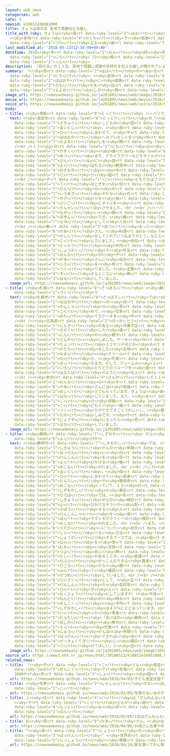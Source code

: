```yaml
---
layout: web_news
categories: web
cate: 3
newsid: k10011436861000
title: きょうは母の日 各地で感謝伝える催し
title_with_ruby: きょうは<ruby>母<rt data-ruby-level="2">はは</rt></ruby>の<ruby>日<rt data-ruby-level="2">ひ</rt></ruby>
  <ruby>各地<rt data-ruby-level="4">かくち</rt></ruby>で<ruby>感謝<rt data-ruby-level="5">かんしゃ</rt></ruby><ruby>伝<rt
  data-ruby-level="4">つた</rt></ruby>える<ruby>催<rt data-ruby-level="7">もよお</rt></ruby>し
last_modified_at: '2018-05-13T12:38:00+09:00'
datetime: 2018<ruby>年<rt data-ruby-level="1">ねん</rt></ruby>05<ruby>月<rt data-ruby-level="1">がつ</rt></ruby>13<ruby>日<rt
  data-ruby-level="1">にち</rt></ruby> 12<ruby>時<rt data-ruby-level="2">じ</rt></ruby>38<ruby>分<rt
  data-ruby-level="2">ふん</rt></ruby>
description: 「母の日」の１３日、各地で母親に感謝の気持ちを伝える催しが開かれています。
summary: 「<ruby>母<rt data-ruby-level="2">はは</rt></ruby>の<ruby>日<rt data-ruby-level="2">ひ</rt></ruby>」の１３<ruby>日<rt
  data-ruby-level="1">にち</rt></ruby>、<ruby>各地<rt data-ruby-level="4">かくち</rt></ruby>で<ruby>母親<rt
  data-ruby-level="2">ははおや</rt></ruby>に<ruby>感謝<rt data-ruby-level="5">かんしゃ</rt></ruby>の<ruby>気持<rt
  data-ruby-level="3">きも</rt></ruby>ちを<ruby>伝<rt data-ruby-level="4">つた</rt></ruby>える<ruby>催<rt
  data-ruby-level="7">もよお</rt></ruby>しが<ruby>開<rt data-ruby-level="3">ひら</rt></ruby>かれています。
image_url: https://newswebeasy.github.io/ja201805/news/web/image/2018/05/13/K10011436861_1805131234_1805131237_01_03.jpg
movie_url: https://newswebeasy.github.io/ja201805/news/web/movie/2018/05/13/k10011436861_201805131234_201805131236.mp4
voice_url: https://newswebeasy.github.io/ja201805/news/web/voice/2018/05/13/k10011436861_201805131234_201805131236.mp3
body:
- title: <ruby>鳥取<rt data-ruby-level="8">とっとり</rt></ruby> ハーバリウム<ruby>作<rt data-ruby-level="2">づく</rt></ruby>り
  text: <ruby>鳥取市<rt data-ruby-level="8">とっとりし</rt></ruby>の「<ruby>鳥取<rt data-ruby-level="8">とっとり</rt></ruby><ruby>砂丘<rt
    data-ruby-level="7">さきゅう</rt></ruby>こどもの<ruby>国<rt data-ruby-level="2">くに</rt></ruby>」では、<ruby>毎年<rt
    data-ruby-level="2">まいとし</rt></ruby>、<ruby>母<rt data-ruby-level="2">はは</rt></ruby>の<ruby>日<rt
    data-ruby-level="2">ひ</rt></ruby>にあわせて、<ruby>子<rt data-ruby-level="1">こ</rt></ruby>どもたちが<ruby>母親<rt
    data-ruby-level="2">ははおや</rt></ruby>へのプレゼントを<ruby>作<rt data-ruby-level="2">つく</rt></ruby>る<ruby>催<rt
    data-ruby-level="7">もよお</rt></ruby>しを<ruby>開<rt data-ruby-level="3">ひら</rt></ruby>いています。<br
    /><br />１３<ruby>日<rt data-ruby-level="1">にち</rt></ruby>は<ruby>大勢<rt data-ruby-level="5">おおぜい</rt></ruby>の<ruby>家族<rt
    data-ruby-level="3">かぞく</rt></ruby><ruby>連<rt data-ruby-level="4">づ</rt></ruby>れが<ruby>集<rt
    data-ruby-level="3">あつ</rt></ruby>まり、ドライフラワーなどをオイルが<ruby>入<rt data-ruby-level="1">はい</rt></ruby>った<ruby>瓶<rt
    data-ruby-level="7">びん</rt></ruby>に<ruby>詰<rt data-ruby-level="7">つ</rt></ruby>めた「ハーバリウム」と<ruby>呼<rt
    data-ruby-level="6">よ</rt></ruby>ばれる<ruby>観賞用<rt data-ruby-level="4">かんしょうよう</rt></ruby>の<ruby>置物<rt
    data-ruby-level="4">おきもの</rt></ruby><ruby>作<rt data-ruby-level="2">づく</rt></ruby>りに<ruby>取<rt
    data-ruby-level="3">と</rt></ruby>り<ruby>組<rt data-ruby-level="3">く</rt></ruby>みました。<br
    /><br /><ruby>子<rt data-ruby-level="1">こ</rt></ruby>どもたちはフラワーデザイナーから<ruby>手<rt
    data-ruby-level="1">て</rt></ruby>ほどきを<ruby>受<rt data-ruby-level="3">う</rt></ruby>けながら、<ruby>瓶<rt
    data-ruby-level="7">びん</rt></ruby>の<ruby>中<rt data-ruby-level="1">なか</rt></ruby>にバラやカーネーションなど<ruby>色鮮<rt
    data-ruby-level="7">いろあざ</rt></ruby>やかな<ruby>花<rt data-ruby-level="1">はな</rt></ruby>や<ruby>飾<rt
    data-ruby-level="7">かざ</rt></ruby>りを<ruby>詰<rt data-ruby-level="7">つ</rt></ruby>め、<ruby>最後<rt
    data-ruby-level="4">さいご</rt></ruby>にオイルを<ruby>入<rt data-ruby-level="1">い</rt></ruby>れて<ruby>完成<rt
    data-ruby-level="4">かんせい</rt></ruby>させました。<br /><br />ハーバリウムはオイルを<ruby>満<rt data-ruby-level="4">み</rt></ruby>たすことで<ruby>長<rt
    data-ruby-level="2">なが</rt></ruby>い<ruby>間<rt data-ruby-level="2">あいだ</rt></ruby><ruby>保存<rt
    data-ruby-level="6">ほぞん</rt></ruby>でき、<ruby>贈<rt data-ruby-level="7">おく</rt></ruby>り<ruby>物<rt
    data-ruby-level="7">もの</rt></ruby>として<ruby>人気<rt data-ruby-level="1">にんき</rt></ruby>があるということです。<br
    /><br /><ruby>集<rt data-ruby-level="3">あつ</rt></ruby>まった<ruby>子<rt data-ruby-level="1">こ</rt></ruby>どもたちはメッセージカードに、「お<ruby>母<rt
    data-ruby-level="8">かあ</rt></ruby>さん、<ruby>料理<rt data-ruby-level="4">りょうり</rt></ruby>や<ruby>家事<rt
    data-ruby-level="3">かじ</rt></ruby>をしてくれていつもありがとう」などと<ruby>書<rt data-ruby-level="7">か</rt></ruby>き<ruby>込<rt
    data-ruby-level="7">こ</rt></ruby>んでいました。<ruby>参加<rt data-ruby-level="4">さんか</rt></ruby>した<ruby>鳥取<rt
    data-ruby-level="8">とっとり</rt></ruby><ruby>市内<rt data-ruby-level="2">しない</rt></ruby>の<ruby>小学<rt
    data-ruby-level="1">しょうがく</rt></ruby>５<ruby>年生<rt data-ruby-level="1">ねんせい</rt></ruby>の<ruby>女<rt
    data-ruby-level="1">おんな</rt></ruby>の<ruby>子<rt data-ruby-level="1">こ</rt></ruby>は「お<ruby>母<rt
    data-ruby-level="8">かあ</rt></ruby>さんに<ruby>似合<rt data-ruby-level="5">にあ</rt></ruby>いそうな<ruby>色<rt
    data-ruby-level="2">いろ</rt></ruby>を<ruby>考<rt data-ruby-level="2">かんが</rt></ruby>えながらハーバリウムを<ruby>作<rt
    data-ruby-level="2">つく</rt></ruby>りました。<ruby>玄関<rt data-ruby-level="7">げんかん</rt></ruby>など<ruby>好<rt
    data-ruby-level="4">す</rt></ruby>きなところに<ruby>飾<rt data-ruby-level="7">かざ</rt></ruby>ってもらいたいです」と<ruby>話<rt
    data-ruby-level="2">はな</rt></ruby>していました。
  image_url: https://newswebeasy.github.io/ja201805/news/web/image/2018/05/13/K10011436861_1805131331_1805131333_01_04.jpg
- title: <ruby>札幌<rt data-ruby-level="8">さっぽろ</rt></ruby> <ruby>親子<rt data-ruby-level="2">おやこ</rt></ruby>でケーキ<ruby>作<rt
    data-ruby-level="2">づく</rt></ruby>り
  text: <ruby>札幌市<rt data-ruby-level="8">さっぽろし</rt></ruby>では<ruby>子<rt data-ruby-level="1">こ</rt></ruby>どもたちが<ruby>母親<rt
    data-ruby-level="2">ははおや</rt></ruby>への<ruby>日<rt data-ruby-level="1">ひ</rt></ruby>ごろの<ruby>感謝<rt
    data-ruby-level="5">かんしゃ</rt></ruby>の<ruby>思<rt data-ruby-level="2">おも</rt></ruby>いを<ruby>込<rt
    data-ruby-level="7">こ</rt></ruby>めて、<ruby>花束<rt data-ruby-level="4">はなたば</rt></ruby>に<ruby>見立<rt
    data-ruby-level="1">みた</rt></ruby>てたケーキを<ruby>作<rt data-ruby-level="2">つく</rt></ruby>りました。<br
    /><br /><ruby>北海道<rt data-ruby-level="2">ほっかいどう</rt></ruby><ruby>内<rt data-ruby-level="2">ない</rt></ruby>で<ruby>人気<rt
    data-ruby-level="1">にんき</rt></ruby>のある<ruby>洋菓子店<rt data-ruby-level="7">ようがしてん</rt></ruby>が<ruby>企画<rt
    data-ruby-level="7">きかく</rt></ruby>した<ruby>催<rt data-ruby-level="7">もよお</rt></ruby>しには、およそ５０<ruby>人<rt
    data-ruby-level="1">にん</rt></ruby>の<ruby>親子<rt data-ruby-level="2">おやこ</rt></ruby>が<ruby>参加<rt
    data-ruby-level="4">さんか</rt></ruby>しました。ケーキ<ruby>作<rt data-ruby-level="2">づく</rt></ruby>りでは<ruby>直径<rt
    data-ruby-level="4">ちょっけい</rt></ruby>１０センチほどの<ruby>丸<rt data-ruby-level="2">まる</rt></ruby>い<ruby>形<rt
    data-ruby-level="2">かたち</rt></ruby>をした<ruby>生地<rt data-ruby-level="7">きじ</rt></ruby>に<ruby>生<rt
    data-ruby-level="1">なま</rt></ruby><ruby>クリーム<rt data-ruby-level="1">くりーむ</rt></ruby>やカスタードクリームを<ruby>載<rt
    data-ruby-level="7">の</rt></ruby>せ、<ruby>花束<rt data-ruby-level="4">はなたば</rt></ruby>のラッピングのように<ruby>巻<rt
    data-ruby-level="6">ま</rt></ruby>きます。そして、クリームの<ruby>上<rt data-ruby-level="1">うえ</rt></ruby>にいちごやキウイなど、<ruby>色<rt
    data-ruby-level="2">いろ</rt></ruby>とりどりのフルーツを<ruby>盛<rt data-ruby-level="6">も</rt></ruby>りつけて<ruby>花束<rt
    data-ruby-level="4">はなたば</rt></ruby>のように<ruby>仕上<rt data-ruby-level="3">しあ</rt></ruby>げていきました。<br
    /><br /><ruby>参加<rt data-ruby-level="4">さんか</rt></ruby>した１１<ruby>歳<rt data-ruby-level="7">さい</rt></ruby>の<ruby>女<rt
    data-ruby-level="1">おんな</rt></ruby>の<ruby>子<rt data-ruby-level="1">こ</rt></ruby>は「お<ruby>母<rt
    data-ruby-level="8">かあ</rt></ruby>さんには<ruby>勉強<rt data-ruby-level="3">べんきょう</rt></ruby>とかをよく<ruby>教<rt
    data-ruby-level="2">おし</rt></ruby>えてもらっています。きょうは<ruby>楽<rt data-ruby-level="2">たの</rt></ruby>しかったです」と<ruby>話<rt
    data-ruby-level="2">はな</rt></ruby>していました。また、<ruby>女<rt data-ruby-level="1">おんな</rt></ruby>の<ruby>子<rt
    data-ruby-level="1">こ</rt></ruby>の<ruby>母親<rt data-ruby-level="2">ははおや</rt></ruby>は「<ruby>子<rt
    data-ruby-level="1">こ</rt></ruby>どもと<ruby>一緒<rt data-ruby-level="7">いっしょ</rt></ruby>にケーキ<ruby>作<rt
    data-ruby-level="2">づく</rt></ruby>りができてすごくうれしいし、<ruby>食<rt data-ruby-level="2">た</rt></ruby>べるのが<ruby>楽<rt
    data-ruby-level="2">たの</rt></ruby>しみです。<ruby>子<rt data-ruby-level="1">こ</rt></ruby>どももケーキづくりが<ruby>上手<rt
    data-ruby-level="8">じょうず</rt></ruby>になったと<ruby>思<rt data-ruby-level="2">おも</rt></ruby>いました」と<ruby>話<rt
    data-ruby-level="2">はな</rt></ruby>していました。
  image_url: https://newswebeasy.github.io/ja201805/news/web/image/2018/05/13/K10011436861_1805131331_1805131333_01_05.jpg
- title: <ruby>静岡<rt data-ruby-level="7">しずおか</rt></ruby> がん<ruby>検診<rt data-ruby-level="7">けんしん</rt></ruby>の<ruby>呼<rt
    data-ruby-level="6">よ</rt></ruby>びかけ
  text: <ruby>静岡市<rt data-ruby-level="7">しずおかし</rt></ruby>では、<ruby>乳<rt data-ruby-level="6">にゅう</rt></ruby>がんや<ruby>子宮<rt
    data-ruby-level="3">しきゅう</rt></ruby>がんの<ruby>早期<rt data-ruby-level="3">そうき</rt></ruby><ruby>発見<rt
    data-ruby-level="3">はっけん</rt></ruby>に<ruby>向<rt data-ruby-level="3">む</rt></ruby>けて、<ruby>検診<rt
    data-ruby-level="7">けんしん</rt></ruby>を<ruby>受<rt data-ruby-level="3">う</rt></ruby>けるよう<ruby>呼<rt
    data-ruby-level="6">よ</rt></ruby>びかける<ruby>催<rt data-ruby-level="7">もよお</rt></ruby>しが<ruby>行<rt
    data-ruby-level="2">おこな</rt></ruby>われました。<br /><br />この<ruby>催<rt data-ruby-level="7">もよお</rt></ruby>しは、<ruby>毎年<rt
    data-ruby-level="2">まいとし</rt></ruby>、<ruby>母<rt data-ruby-level="2">はは</rt></ruby>の<ruby>日<rt
    data-ruby-level="2">ひ</rt></ruby>にあわせて<ruby>患者<rt data-ruby-level="7">かんじゃ</rt></ruby><ruby>団体<rt
    data-ruby-level="5">だんたい</rt></ruby>や<ruby>静岡市<rt data-ruby-level="7">しずおかし</rt></ruby>などが<ruby>行<rt
    data-ruby-level="2">おこな</rt></ruby>っていて、１３<ruby>日<rt data-ruby-level="1">にち</rt></ruby>、<ruby>静岡市<rt
    data-ruby-level="7">しずおかし</rt></ruby><ruby>葵区<rt data-ruby-level="8">あおいく</rt></ruby>の<ruby>広場<rt
    data-ruby-level="2">ひろば</rt></ruby>では、<ruby>乳<rt data-ruby-level="6">にゅう</rt></ruby>がんや<ruby>子宮<rt
    data-ruby-level="3">しきゅう</rt></ruby>がんの<ruby>検診<rt data-ruby-level="7">けんしん</rt></ruby>を<ruby>呼<rt
    data-ruby-level="6">よ</rt></ruby>びかけるチラシが<ruby>配<rt data-ruby-level="3">くば</rt></ruby>られ、<ruby>希望<rt
    data-ruby-level="4">きぼう</rt></ruby>する<ruby>人<rt data-ruby-level="1">ひと</rt></ruby>には<ruby>検診車<rt
    data-ruby-level="7">けんしんしゃ</rt></ruby>を<ruby>使<rt data-ruby-level="3">つか</rt></ruby>って、その<ruby>場<rt
    data-ruby-level="2">ば</rt></ruby>でマンモグラフィーの<ruby>検診<rt data-ruby-level="7">けんしん</rt></ruby>が<ruby>行<rt
    data-ruby-level="2">おこな</rt></ruby>われました。<br /><br />また、<ruby>乳<rt data-ruby-level="6">にゅう</rt></ruby>がんの<ruby>疑<rt
    data-ruby-level="6">うたが</rt></ruby>いについて<ruby>自分<rt data-ruby-level="2">じぶん</rt></ruby>で<ruby>調<rt
    data-ruby-level="3">しら</rt></ruby>べる<ruby>方法<rt data-ruby-level="4">ほうほう</rt></ruby>を<ruby>紹介<rt
    data-ruby-level="7">しょうかい</rt></ruby>するブースでは、<ruby>指<rt data-ruby-level="6">ゆび</rt></ruby>の<ruby>腹<rt
    data-ruby-level="6">はら</rt></ruby>を<ruby>使<rt data-ruby-level="3">つか</rt></ruby>って<ruby>胸<rt
    data-ruby-level="6">むね</rt></ruby><ruby>全体<rt data-ruby-level="3">ぜんたい</rt></ruby>を<ruby>強<rt
    data-ruby-level="2">つよ</rt></ruby>めに<ruby>押<rt data-ruby-level="7">お</rt></ruby>し、しこりがないか<ruby>確<rt
    data-ruby-level="5">たし</rt></ruby>かめることや、<ruby>皮膚<rt data-ruby-level="7">ひふ</rt></ruby>がただれたり<ruby>乳房<rt
    data-ruby-level="7">ちぶさ</rt></ruby>がへこんだりする<ruby>異常<rt data-ruby-level="6">いじょう</rt></ruby>がないか、<ruby>日頃<rt
    data-ruby-level="7">ひごろ</rt></ruby>から<ruby>鏡<rt data-ruby-level="4">かがみ</rt></ruby>を<ruby>見<rt
    data-ruby-level="1">み</rt></ruby>て<ruby>確認<rt data-ruby-level="7">かくにん</rt></ruby>することなどを<ruby>説明<rt
    data-ruby-level="4">せつめい</rt></ruby>していました。<br /><br /><ruby>国<rt data-ruby-level="2">くに</rt></ruby>はがん<ruby>対策<rt
    data-ruby-level="6">たいさく</rt></ruby>として、<ruby>主<rt data-ruby-level="3">おも</rt></ruby>ながん<ruby>検診<rt
    data-ruby-level="7">けんしん</rt></ruby>の<ruby>受診率<rt data-ruby-level="7">じゅしんりつ</rt></ruby>を５０％に<ruby>引<rt
    data-ruby-level="2">ひ</rt></ruby>き<ruby>上<rt data-ruby-level="2">あ</rt></ruby>げることを<ruby>目標<rt
    data-ruby-level="4">もくひょう</rt></ruby>にしていますが、<ruby>平成<rt data-ruby-level="4">へいせい</rt></ruby>２６<ruby>年度<rt
    data-ruby-level="3">ねんど</rt></ruby>の<ruby>時点<rt data-ruby-level="2">じてん</rt></ruby>で<ruby>全国<rt
    data-ruby-level="3">ぜんこく</rt></ruby><ruby>平均<rt data-ruby-level="5">へいきん</rt></ruby>は３２％、<ruby>静岡市<rt
    data-ruby-level="7">しずおかし</rt></ruby>は４０％にとどまっています。<br /><br /><ruby>催<rt data-ruby-level="7">もよお</rt></ruby>しを<ruby>行<rt
    data-ruby-level="2">い</rt></ruby>った<ruby>患者<rt data-ruby-level="7">かんじゃ</rt></ruby><ruby>団体<rt
    data-ruby-level="5">だんたい</rt></ruby>「あけぼの<ruby>静岡<rt data-ruby-level="7">しずおか</rt></ruby>」の<ruby>星野<rt
    data-ruby-level="2">ほしの</rt></ruby><ruby>希代<rt data-ruby-level="4">きたい</rt></ruby><ruby>絵<rt
    data-ruby-level="2">え</rt></ruby><ruby>代表<rt data-ruby-level="3">だいひょう</rt></ruby>は「<ruby>乳<rt
    data-ruby-level="6">にゅう</rt></ruby>がんは<ruby>早期<rt data-ruby-level="3">そうき</rt></ruby><ruby>発見<rt
    data-ruby-level="3">はっけん</rt></ruby>できれば<ruby>治<rt data-ruby-level="4">なお</rt></ruby>すことができるがんです。<ruby>積極的<rt
    data-ruby-level="4">せっきょくてき</rt></ruby>に<ruby>検診<rt data-ruby-level="7">けんしん</rt></ruby>を<ruby>受<rt
    data-ruby-level="3">う</rt></ruby>けてほしい」と<ruby>話<rt data-ruby-level="2">はな</rt></ruby>していました。
  image_url: https://newswebeasy.github.io/ja201805/news/web/image/2018/05/13/K10011436861_1805131331_1805131333_01_06.jpg
source_url: https://www3.nhk.or.jp/news/html/20180513/k10011436861000.html
related_news:
- title: 「<ruby>子<rt data-ruby-level="1">こ</rt></ruby>ども<ruby>食堂<rt data-ruby-level="4">しょくどう</rt></ruby>」<ruby>全国<rt
    data-ruby-level="3">ぜんこく</rt></ruby>で<ruby>急増<rt data-ruby-level="5">きゅうぞう</rt></ruby>
    2000か<ruby>所<rt data-ruby-level="3">しょ</rt></ruby><ruby>超<rt data-ruby-level="7">こ</rt></ruby>える
  url: https://newswebeasy.github.io/news/web/2018/04/03/子ども食堂全国で急増-2000か所超える
- title: <ruby>写真<rt data-ruby-level="3">しゃしん</rt></ruby>のない<ruby>女<rt data-ruby-level="1">おんな</rt></ruby>の<ruby>子<rt
    data-ruby-level="1">こ</rt></ruby>
  url: https://newswebeasy.github.io/news/web/2018/03/09/写真のない女の子
- title: １<ruby>位<rt data-ruby-level="4">い</rt></ruby>は「ざんねんないきもの<ruby>事典<rt data-ruby-level="4">じてん</rt></ruby>」
    <ruby>子<rt data-ruby-level="1">こ</rt></ruby>どもが<ruby>選<rt data-ruby-level="4">えら</rt></ruby>ぶ<ruby>最<rt
    data-ruby-level="4">もっと</rt></ruby>も<ruby>好<rt data-ruby-level="4">す</rt></ruby>きな<ruby>本<rt
    data-ruby-level="1">ほん</rt></ruby>
  url: https://newswebeasy.github.io/news/web/2018/05/05/1位はざんねんないきもの事典-子どもが選ぶ最も好きな本
- title: お<ruby>母<rt data-ruby-level="8">かあ</rt></ruby>さん、<ruby>仕事<rt data-ruby-level="3">しごと</rt></ruby>やめて
  url: https://newswebeasy.github.io/news/web/2018/04/06/お母さん仕事やめて
- title: “<ruby>尿<rt data-ruby-level="7">にょう</rt></ruby>を<ruby>調<rt data-ruby-level="3">しら</rt></ruby>べてがん<ruby>発見<rt
    data-ruby-level="3">はっけん</rt></ruby>” <ruby>世界初<rt data-ruby-level="4">せかいはつ</rt></ruby>の<ruby>実証<rt
    data-ruby-level="5">じっしょう</rt></ruby><ruby>実験<rt data-ruby-level="4">じっけん</rt></ruby>へ
  url: https://newswebeasy.github.io/news/web/2018/04/16/尿を調べてがん発見-世界初の実証実験へ
...
```

